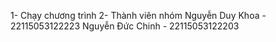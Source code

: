 1- Chạy chương trình 
2- Thành viên nhóm
Nguyễn Duy Khoa - 22115053122223
Nguyễn Đức Chinh - 22115053122203
